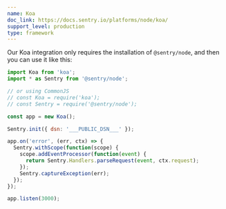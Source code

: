 ```yaml
---
name: Koa
doc_link: https://docs.sentry.io/platforms/node/koa/
support_level: production
type: framework
---
```

Our Koa integration only requires the installation of `@sentry/node`, and then you can use it like this:

```javascript
import Koa from 'koa';
import * as Sentry from '@sentry/node';

// or using CommonJS
// const Koa = require('koa');
// const Sentry = require('@sentry/node');

const app = new Koa();

Sentry.init({ dsn: '___PUBLIC_DSN___' });

app.on('error', (err, ctx) => {
  Sentry.withScope(function(scope) {
    scope.addEventProcessor(function(event) {
      return Sentry.Handlers.parseRequest(event, ctx.request);
    });
    Sentry.captureException(err);
  });
});

app.listen(3000);
```

<!-- TODO-ADD-VERIFICATION-EXAMPLE -->
